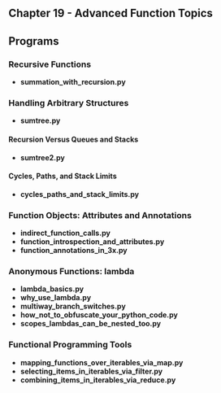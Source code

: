 ## Chapter 19 - Advanced Function Topics

## Programs

### Recursive Functions
* **summation_with_recursion.py**

### Handling Arbitrary Structures
* **sumtree.py**

#### Recursion Versus Queues and Stacks
* **sumtree2.py**

#### Cycles, Paths, and Stack Limits
* **cycles_paths_and_stack_limits.py**

### Function Objects: Attributes and Annotations
* **indirect_function_calls.py**
* **function_introspection_and_attributes.py**
* **function_annotations_in_3x.py**

### Anonymous Functions: lambda
* **lambda_basics.py**
* **why_use_lambda.py**
* **multiway_branch_switches.py**
* **how_not_to_obfuscate_your_python_code.py**
* **scopes_lambdas_can_be_nested_too.py**

### Functional Programming Tools
* **mapping_functions_over_iterables_via_map.py**
* **selecting_items_in_iterables_via_filter.py**
* **combining_items_in_iterables_via_reduce.py**


